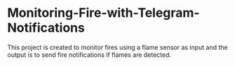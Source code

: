 # Monitoring-Fire-with-Telegram-Notifications
This project is created to monitor fires using a flame sensor as input and the output is to send fire notifications if flames are detected.
